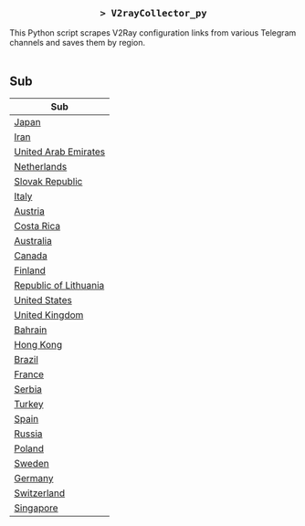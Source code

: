 <h3 align="center">
    <samp>&gt; V2rayCollector_py</samp>
</h3>

This Python script scrapes V2Ray configuration links from various Telegram channels and saves them by region.
<br>
<br>
## Sub
| Sub |
|-----|
| [Japan](https://raw.githubusercontent.com/freetomaid/Vxray-country/main/sub/Japan/config.txt) |
| [Iran](https://raw.githubusercontent.com/freetomaid/Vxray-country/main/sub/Iran/config.txt) |
| [United Arab Emirates](https://raw.githubusercontent.com/freetomaid/Vxray-country/main/sub/United%20Arab%20Emirates/config.txt) |
| [Netherlands](https://raw.githubusercontent.com/freetomaid/Vxray-country/main/sub/Netherlands/config.txt) |
| [Slovak Republic](https://raw.githubusercontent.com/freetomaid/Vxray-country/main/sub/Slovak%20Republic/config.txt) |
| [Italy](https://raw.githubusercontent.com/freetomaid/Vxray-country/main/sub/Italy/config.txt) |
| [Austria](https://raw.githubusercontent.com/freetomaid/Vxray-country/main/sub/Austria/config.txt) |
| [Costa Rica](https://raw.githubusercontent.com/freetomaid/Vxray-country/main/sub/Costa%20Rica/config.txt) |
| [Australia](https://raw.githubusercontent.com/freetomaid/Vxray-country/main/sub/Australia/config.txt) |
| [Canada](https://raw.githubusercontent.com/freetomaid/Vxray-country/main/sub/Canada/config.txt) |
| [Finland](https://raw.githubusercontent.com/freetomaid/Vxray-country/main/sub/Finland/config.txt) |
| [Republic of Lithuania](https://raw.githubusercontent.com/freetomaid/Vxray-country/main/sub/Republic%20of%20Lithuania/config.txt) |
| [United States](https://raw.githubusercontent.com/freetomaid/Vxray-country/main/sub/United%20States/config.txt) |
| [United Kingdom](https://raw.githubusercontent.com/freetomaid/Vxray-country/main/sub/United%20Kingdom/config.txt) |
| [Bahrain](https://raw.githubusercontent.com/freetomaid/Vxray-country/main/sub/Bahrain/config.txt) |
| [Hong Kong](https://raw.githubusercontent.com/freetomaid/Vxray-country/main/sub/Hong%20Kong/config.txt) |
| [Brazil](https://raw.githubusercontent.com/freetomaid/Vxray-country/main/sub/Brazil/config.txt) |
| [France](https://raw.githubusercontent.com/freetomaid/Vxray-country/main/sub/France/config.txt) |
| [Serbia](https://raw.githubusercontent.com/freetomaid/Vxray-country/main/sub/Serbia/config.txt) |
| [Turkey](https://raw.githubusercontent.com/freetomaid/Vxray-country/main/sub/Turkey/config.txt) |
| [Spain](https://raw.githubusercontent.com/freetomaid/Vxray-country/main/sub/Spain/config.txt) |
| [Russia](https://raw.githubusercontent.com/freetomaid/Vxray-country/main/sub/Russia/config.txt) |
| [Poland](https://raw.githubusercontent.com/freetomaid/Vxray-country/main/sub/Poland/config.txt) |
| [Sweden](https://raw.githubusercontent.com/freetomaid/Vxray-country/main/sub/Sweden/config.txt) |
| [Germany](https://raw.githubusercontent.com/freetomaid/Vxray-country/main/sub/Germany/config.txt) |
| [Switzerland](https://raw.githubusercontent.com/freetomaid/Vxray-country/main/sub/Switzerland/config.txt) |
| [Singapore](https://raw.githubusercontent.com/freetomaid/Vxray-country/main/sub/Singapore/config.txt) |


















































































































































































































































































































































































































































































































































































































































































































































































































































































































































































































































































































































































































































































































































































































































































































































































































































































































































































































































































































































































































































































































































































































































































































































































































































































































































































































































































































































































































































































































































































































































































































































































































































































































































































































































































































































































































































































































































































































































































































































































































































































































































































